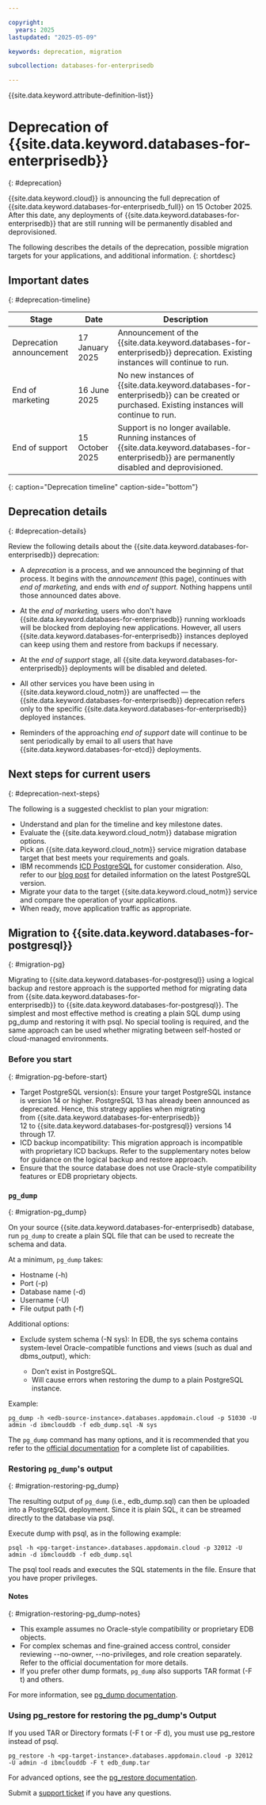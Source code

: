 ```yaml
---

copyright:
  years: 2025
lastupdated: "2025-05-09"

keywords: deprecation, migration

subcollection: databases-for-enterprisedb

---
```


{{site.data.keyword.attribute-definition-list}}

# Deprecation of {{site.data.keyword.databases-for-enterprisedb}}
{: #deprecation}

{{site.data.keyword.cloud}} is announcing the full deprecation of {{site.data.keyword.databases-for-enterprisedb_full}} on 15 October 2025. After this date, any deployments of {{site.data.keyword.databases-for-enterprisedb}} that are still running will be permanently disabled and deprovisioned.

The following describes the details of the deprecation, possible migration targets for your applications, and additional information.
{: shortdesc}

## Important dates
{: #deprecation-timeline}

| Stage | Date | Description |
| ---------------- | ----------------- | ------------------------------------------------------------ |
| Deprecation announcement | 17 January 2025 | Announcement of the {{site.data.keyword.databases-for-enterprisedb}} deprecation. Existing instances will continue to run. |
| End of marketing | 16 June 2025 | No new instances of {{site.data.keyword.databases-for-enterprisedb}} can be created or purchased. Existing instances will continue to run. |
| End of support   | 15 October 2025 | Support is no longer available. Running instances of {{site.data.keyword.databases-for-enterprisedb}} are permanently disabled and deprovisioned. |
{: caption="Deprecation timeline" caption-side="bottom"}

## Deprecation details
{: #deprecation-details}

Review the following details about the {{site.data.keyword.databases-for-enterprisedb}} deprecation:

- A *deprecation* is a process, and we announced the beginning of that process. It begins with the *announcement* (this page), continues with *end of marketing,* 
and ends with *end of support.* Nothing happens until those announced dates above.

- At the *end of marketing,* users who don't have {{site.data.keyword.databases-for-enterprisedb}} running workloads will be blocked from deploying new applications. 
However, all users {{site.data.keyword.databases-for-enterprisedb}} instances deployed can keep using them and restore from backups if necessary.

- At the *end of support* stage, all {{site.data.keyword.databases-for-enterprisedb}} deployments will be disabled and deleted.

- All other services you have been using in {{site.data.keyword.cloud_notm}} are unaffected — the {{site.data.keyword.databases-for-enterprisedb}} deprecation refers only to the specific 
{{site.data.keyword.databases-for-enterprisedb}} deployed instances.

- Reminders of the approaching *end of support* date will continue to be sent periodically by email to all users that have {{site.data.keyword.databases-for-etcd}} deployments.

## Next steps for current users
{: #deprecation-next-steps}

The following is a suggested checklist to plan your migration:

- Understand and plan for the timeline and key milestone dates.
- Evaluate the {{site.data.keyword.cloud_notm}} database migration options.
- Pick an {{site.data.keyword.cloud_notm}} service migration database target that best meets your requirements and goals.
- IBM recommends [ICD PostgreSQL](https://cloud.ibm.com/databases/databases-for-postgresql/create) for customer consideration. 
Also, refer to our [blog post](https://www.ibm.com/blog/announcement/breaking-boundaries-postgresql-16-is-now-available-on-ibm-cloud/) for detailed information on the latest PostgreSQL version.
- Migrate your data to the target {{site.data.keyword.cloud_notm}} service and compare the operation of your applications.
- When ready, move application traffic as appropriate.

## Migration to {{site.data.keyword.databases-for-postgresql}}
{: #migration-pg}

Migrating to {{site.data.keyword.databases-for-postgresql}} using a logical backup and restore approach is the supported method for migrating data from {{site.data.keyword.databases-for-enterprisedb}} to {{site.data.keyword.databases-for-postgresql}}. The simplest and most effective method is creating a plain SQL dump using pg_dump and restoring it with psql. No special tooling is required, and the same approach can be used whether migrating between self-hosted or cloud-managed environments.

### Before you start
{: #migration-pg-before-start}

- Target PostgreSQL version(s): Ensure your target PostgreSQL instance is version 14 or higher. PostgreSQL 13 has already been announced as deprecated. Hence, this strategy applies when migrating from {{site.data.keyword.databases-for-enterprisedb}} 12 to {{site.data.keyword.databases-for-postgresql}} versions 14 through 17.
- ICD backup incompatibility: This migration approach is incompatible with proprietary ICD backups. Refer to the supplementary notes below for guidance on the logical backup and restore approach.
- Ensure that the source database does not use Oracle-style compatibility features or EDB proprietary objects.

### `pg_dump`
{: #migration-pg_dump}

On your source {{site.data.keyword.databases-for-enterprisedb} database, run `pg_dump` to create a plain SQL file that can be used to recreate the schema and data.

At a minimum, `pg_dump` takes:

- Hostname (-h)
- Port (-p)
- Database name (-d)
- Username (-U)
- File output path (-f)
  
Additional options:

- Exclude system schema (-N sys): In EDB, the sys schema contains system-level Oracle-compatible functions and views (such as dual and dbms_output), which:

  - Don’t exist in PostgreSQL.
  - Will cause errors when restoring the dump to a plain PostgreSQL instance.

Example:

```
pg_dump -h <edb-source-instance>.databases.appdomain.cloud -p 51030 -U admin -d ibmclouddb -f edb_dump.sql -N sys
```

The `pg_dump` command has many options, and it is recommended that you refer to the [official documentation](https://www.postgresql.org/docs/current/app-pgdump.html) for a complete list of capabilities.

### Restoring `pg_dump`'s output
{: #migration-restoring-pg_dump}

The resulting output of `pg_dump` (i.e., edb_dump.sql) can then be uploaded into a PostgreSQL deployment.
Since it is plain SQL, it can be streamed directly to the database via psql.

Execute dump with psql, as in the following example:

```
psql -h <pg-target-instance>.databases.appdomain.cloud -p 32012 -U admin -d ibmclouddb -f edb_dump.sql
```

The psql tool reads and executes the SQL statements in the file. Ensure that you have proper privileges.

#### Notes
{: #migration-restoring-pg_dump-notes}

- This example assumes no Oracle-style compatibility or proprietary EDB objects.
- For complex schemas and fine-grained access control, consider reviewing --no-owner, --no-privileges, and role creation separately. Refer to the official documentation for more details.
- If you prefer other dump formats, `pg_dump` also supports TAR format (-F t) and others.

For more information, see [pg_dump documentation](https://www.postgresql.org/docs/current/app-pgdump.html).

### Using pg_restore for restoring the pg_dump's Output

If you used TAR or Directory formats (-F t or -F d), you must use pg_restore instead of psql.

```
pg_restore -h <pg-target-instance>.databases.appdomain.cloud -p 32012 -U admin -d ibmclouddb -F t edb_dump.tar
```

For advanced options, see the [pg_restore documentation](https://www.postgresql.org/docs/current/app-pgrestore.html).

Submit a [support ticket](https://cloud.ibm.com/login?redirect=%2Funifiedsupport%2Fsupportcenter) if you have any questions.
